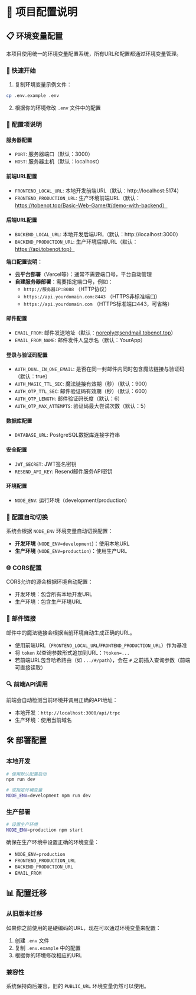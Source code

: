 # 🔧 项目配置说明

## 📋 环境变量配置

本项目使用统一的环境变量配置系统，所有URL和配置都通过环境变量管理。

### 🚀 快速开始

1. 复制环境变量示例文件：
```bash
cp .env.example .env
```

2. 根据你的环境修改 `.env` 文件中的配置

### 📝 配置项说明

#### 服务器配置
- `PORT`: 服务器端口（默认：3000）
- `HOST`: 服务器主机（默认：localhost）

#### 前端URL配置
- `FRONTEND_LOCAL_URL`: 本地开发前端URL（默认：http://localhost:5174）
- `FRONTEND_PRODUCTION_URL`: 生产环境前端URL（默认：https://tobenot.top/Basic-Web-Game/#/demo-with-backend）

#### 后端URL配置
- `BACKEND_LOCAL_URL`: 本地开发后端URL（默认：http://localhost:3000）
- `BACKEND_PRODUCTION_URL`: 生产环境后端URL（默认：https://api.tobenot.top）

**端口配置说明：**
- **云平台部署**（Vercel等）：通常不需要端口号，平台自动管理
- **自建服务器部署**：需要指定端口号，例如：
  - `http://服务器IP:8088` （HTTP协议）
  - `https://api.yourdomain.com:8443` （HTTPS非标准端口）
  - `https://api.yourdomain.com` （HTTPS标准端口443，可省略）

#### 邮件配置
- `EMAIL_FROM`: 邮件发送地址（默认：noreply@sendmail.tobenot.top）
- `EMAIL_FROM_NAME`: 邮件发件人显示名（默认：YourApp）

#### 登录与验证码配置
- `AUTH_DUAL_IN_ONE_EMAIL`: 是否在同一封邮件内同时包含魔法链接与验证码（默认：true）
- `AUTH_MAGIC_TTL_SEC`: 魔法链接有效期（秒）（默认：900）
- `AUTH_OTP_TTL_SEC`: 邮件验证码有效期（秒）（默认：600）
- `AUTH_OTP_LENGTH`: 邮件验证码长度（默认：6）
- `AUTH_OTP_MAX_ATTEMPTS`: 验证码最大尝试次数（默认：5）

#### 数据库配置
- `DATABASE_URL`: PostgreSQL数据库连接字符串

#### 安全配置
- `JWT_SECRET`: JWT签名密钥
- `RESEND_API_KEY`: Resend邮件服务API密钥

#### 环境配置
- `NODE_ENV`: 运行环境（development/production）

### 🔄 配置自动切换

系统会根据 `NODE_ENV` 环境变量自动切换配置：

- **开发环境** (`NODE_ENV=development`)：使用本地URL
- **生产环境** (`NODE_ENV=production`)：使用生产URL

### 🌐 CORS配置

CORS允许的源会根据环境自动配置：
- 开发环境：包含所有本地开发URL
- 生产环境：包含生产环境URL

### 📧 邮件链接

邮件中的魔法链接会根据当前环境自动生成正确的URL。
 - 使用前端URL（`FRONTEND_LOCAL_URL`/`FRONTEND_PRODUCTION_URL`）作为基准
 - 将 `token` 以查询参数形式追加到URL：`?token=...`
 - 若前端URL包含哈希路由（如 `.../#/path`），会在 `#` 之前插入查询参数（前端可直接读取）

### 🔍 前端API调用

前端会自动检测当前环境并调用正确的API地址：
- 本地开发：`http://localhost:3000/api/trpc`
- 生产环境：使用当前域名

## 🛠️ 部署配置

### 本地开发
```bash
# 使用默认配置启动
npm run dev

# 或指定环境变量
NODE_ENV=development npm run dev
```

### 生产部署
```bash
# 设置生产环境
NODE_ENV=production npm start
```

确保在生产环境中设置正确的环境变量：
- `NODE_ENV=production`
- `FRONTEND_PRODUCTION_URL`
- `BACKEND_PRODUCTION_URL`
- `EMAIL_FROM`

## 📊 配置迁移

### 从旧版本迁移

如果你之前使用的是硬编码的URL，现在可以通过环境变量来配置：

1. 创建 `.env` 文件
2. 复制 `.env.example` 中的配置
3. 根据你的环境修改相应的URL

### 兼容性

系统保持向后兼容，旧的 `PUBLIC_URL` 环境变量仍然可以使用。